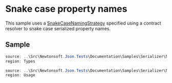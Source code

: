 ﻿# Snake case property names

This sample uses a [SnakeCaseNamingStrategy](/API/newtonsoft/json/serialization/snakecasenamingstrategy/)
specified using a contract resolver to snake case serialized property names.

## Sample

```csharp Types
source: ..\Src\Newtonsoft.Json.Tests\Documentation\Samples\Serializer\NamingStrategySnakeCase.cs
region: Types
```

```csharp Usage
source: ..\Src\Newtonsoft.Json.Tests\Documentation\Samples\Serializer\NamingStrategySnakeCase.cs
region: Usage
```
